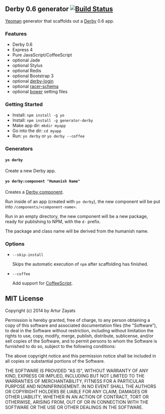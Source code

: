 ## Derby 0.6 generator [![Build Status](https://travis-ci.org/derbyparty/generator-derby.svg?branch=master)](https://travis-ci.org/derbyparty/generator-derby)

[Yeoman](http://yeoman.io) generator that scaffolds out a [Derby](http://derbyjs.com) 0.6 app.

### Features

* Derby 0.6
* Express 4
* Pure JavaScript/CoffeeScript
* optional Jade
* optional Stylus
* optional Redis
* optional Bootstrap 3
* optional [derby-login](https://github.com/derbyparty/derby-login)
* optional [racer-schema](https://github.com/derbyparty/racer-schema)
* optional [bower](http://bower.io/) setting files

### Getting Started

- Install: `npm install -g yo`
- Install: `npm install -g generator-derby`
- Make app dir: `mkdir myapp`
- Go into the dir: `cd myapp`
- Run: `yo derby` or `yo derby --coffee`

### Generators

#### `yo derby`
Create a new Derby app.

#### `yo derby:component "Humanish Name"`
Creates a [Derby component][].

Run inside of an app (created with `yo derby`), the new component will
be put into `/components/<component-name>`.

Run in an empty directory, the new component will be a new package, ready for
publishing to NPM, with the `d-` prefix.

The package and class name will be derived from the humanish name.

### Options

* `--skip-install`

  Skips the automatic execution of `npm` after scaffolding has finished.

* `--coffee`

  Add support for [CoffeeScript](http://coffeescript.org/).
  
## MIT License
Copyright (c) 2014 by Artur Zayats

Permission is hereby granted, free of charge, to any person obtaining a copy
of this software and associated documentation files (the "Software"), to deal
in the Software without restriction, including without limitation the rights
to use, copy, modify, merge, publish, distribute, sublicense, and/or sell
copies of the Software, and to permit persons to whom the Software is
furnished to do so, subject to the following conditions:

The above copyright notice and this permission notice shall be included in
all copies or substantial portions of the Software.

THE SOFTWARE IS PROVIDED "AS IS", WITHOUT WARRANTY OF ANY KIND, EXPRESS OR
IMPLIED, INCLUDING BUT NOT LIMITED TO THE WARRANTIES OF MERCHANTABILITY,
FITNESS FOR A PARTICULAR PURPOSE AND NONINFRINGEMENT. IN NO EVENT SHALL THE
AUTHORS OR COPYRIGHT HOLDERS BE LIABLE FOR ANY CLAIM, DAMAGES OR OTHER
LIABILITY, WHETHER IN AN ACTION OF CONTRACT, TORT OR OTHERWISE, ARISING FROM,
OUT OF OR IN CONNECTION WITH THE SOFTWARE OR THE USE OR OTHER DEALINGS IN
THE SOFTWARE.

[Derby component]: https://github.com/codeparty/derby/blob/master/docs/guides/components.md
